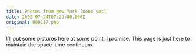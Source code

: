 ```yaml
---
title: Photos from New York (none yet)
date: 2002-07-24T07:20:00.000Z
original: 000117.php
---
```


I’ll put some pictures here at some point, I promise. This page is just here to maintain the space-time continuum.


